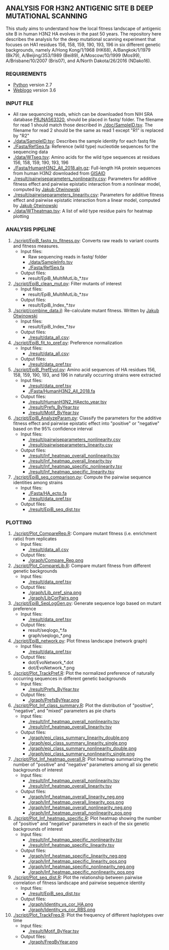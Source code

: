 ## ANALYSIS FOR H3N2 ANTIGENIC SITE B DEEP MUTATIONAL SCANNING
This study aims to understand how the local fitness landscape of antigenic site B in human H3N2 HA evolves in the past 50 years. The repository here describes the analysis for the deep mutational scanning experiment that focuses on HA1 residues 156, 158, 159, 190, 193, 196 in six different genetic backgrounds, namely A/Hong Kong/1/1968 (HK68), A/Bangkok/1/1979 (Bk79), A/Beijing/353/1989 (Bei89), A/Moscow/10/1999 (Mos99), A/Brisbane/10/2007 (Bris07), and A/North Dakota/26/2016 (NDako16). 

### REQUIREMENTS
* [Python](https://www.python.org/) version 2.7
* [Weblogo](https://weblogo.berkeley.edu) version 3.6

### INPUT FILE
* All raw sequencing reads, which can be downloaded from NIH SRA database [PRJNA563320](https://www.ncbi.nlm.nih.gov/bioproject/PRJNA563320), should be placed in fastq/ folder. The filename for read 1 should match those described in [./doc/SampleID.tsv](./doc/SampleID.tsv). The filename for read 2 should be the same as read 1 except "R1" is replaced by "R2"
* [./data/SampleID.tsv](./data/SampleID.tsv): Describes the sample identity for each fastq file
* [./Fasta/RefSeq.fa](./Fasta/RefSeq.fa): Reference (wild type) nucleotide sequences for the sequencing data
* [./data/WTseq.tsv](./data/WTseq.tsv): Amino acids for the wild type sequences at residues 156, 158, 159, 190, 193, 196
* [./Fasta/HumanH3N2\_All\_2018.aln.gz](./Fasta/HumanH3N2\_All\_2018.aln.gz): Full-length HA protein sequences from human H3N2 downloaded from [GISAID](https://www.gisaid.org/)
* [./result/pairwiseparameters_nonlinearity.csv](./result/pairwiseparameters_nonlinearity.csv): Parameters for additive fitness effect and pairwise epistatic interaction from a nonlinear model, computed by [Jakub Otwinowski](https://github.com/jotwin)
* [./result/pairwiseparameters_linearity.csv](./result/pairwiseparameters_linearity.csv): Parameters for additive fitness effect and pairwise epistatic interaction from a linear model, computed by [Jakub Otwinowski](https://github.com/jotwin)
* [./data/WTheatmap.tsv](./data/WTheatmap.tsv): A list of wild type residue pairs for heatmap plotting

### ANALYSIS PIPELINE
1. [./script/EpiB\_fastq\_to\_fitness.py](./script/EpiB_fastq_to_fitness.py): Converts raw reads to variant counts and fitness measures.
    - Input files:
      - Raw sequencing reads in fastq/ folder
      - [./data/SampleInfo.tsv](./data/SampleInfo.tsv)
      - [./Fasta/RefSeq.fa](./Fasta/RefSeq.fa)
    - Output files:
      - result/EpiB\_MultiMutLib\_\*.tsv
2. [./script/EpiB\_clean\_mut.py](./script/EpiB\_clean\_mut.py): Filter mutants of interest
    - Input files:
      - result/EpiB\_MultiMutLib\_\*.tsv
    - Output files:
      - result/EpiB\_Index\_\*.tsv
3. [./script/combine\_data.jl](./script/combine\_data.jl): Re-calculate mutant fitness. Written by [Jakub Otwinowski](https://github.com/jotwin)
    - Input files:
      - result/EpiB\_Index\_\*.tsv
    - Output files: 
      - [./result/data\_all.csv](./result/data\_all.csv):
4. [./script/EpiB\_fit\_to\_pref.py](./script/EpiB\_fit\_to\_pref.py): Preference normalization
    - Input files:
      - [./result/data\_all.csv](./result/data\_all.csv):
    - Output files:
      - [./result/data\_pref.tsv](./result/data\_pref.tsv)
5. [./script/EpiB\_PrefEvol.py](./script/EpiB\_PrefEvol.py): Amino acid sequences of HA residues 156, 158, 159, 190, 193, and 196 in naturally occurring strains were extracted
    - Input files:
      - [./result/data\_pref.tsv](./result/data\_pref.tsv)
      - [./Fasta/HumanH3N2\_All\_2018.fa](./Fasta/HumanH3N2\_All\_2018.fa)
    - Output files:
      - [./result/HumanH3N2_HAecto_year.tsv](./result/HumanH3N2_HAecto_year.tsv)
      - [./result/Prefs\_ByYear.tsv](./result/Prefs\_ByYear.tsv)
      - [./result/Motif\_ByYear.tsv](./result/Motif\_ByYear.tsv)
6. [./script/EpiB_AnalyzeParam.py](./script/EpiB_AnalyzeParam.py): Classify the parameters for the additive fitness effect and pairwise epistatic effect into "positive" or "negative" based on the 95% confidence interval
    - Input files:
      - [./result/pairwiseparameters_nonlinearity.csv](./result/pairwiseparameters_nonlinearity.csv)
      - [./result/pairwiseparameters_linearity.csv](./result/pairwiseparameters_linearity.csv)
    - Output files:
      - [./result/Inf_heatmap_overall_nonlinearity.tsv](./result/Inf_heatmap_overall_nonlinearity.tsv)
      - [./result/Inf_heatmap_overall_linearity.tsv](./result/Inf_heatmap_overall_linearity.tsv)
      - [./result/Inf_heatmap_specific_nonlinearity.tsv](./result/Inf_heatmap_specific_nonlinearity.tsv)
      - [./result/Inf_heatmap_specific_linearity.tsv](./result/Inf_heatmap_specific_linearity.tsv)
7. [./script/EpiB\_seq\_comparison.py](./script/EpiB\_seq\_comparison.py): Compute the pairwise sequence identities among strains
    - Input files:
      - [./Fasta/HA_ecto.fa](./Fasta/HA_ecto.fa)
      - [./result/data\_pref.tsv](./result/data\_pref.tsv)
    - Output files:
      - [./result/EpiB_seq_dist.tsv](./result/EpiB_seq_dist.tsv)

### PLOTTING
1. [./script/Plot\_CompareRep.R](./script/Plot\_CompareRep.R): Compare mutant fitness (i.e. enrichment ratio) from replicates
    - Input files:
      - [./result/data\_all.csv](./result/data\_all.csv)
    - Output files:
      - [./graph/Compare\_Rep.png](./graph/Compare\_Rep.png)
2. [./script/Plot\_CompareLib.R](./script/Plot\_CompareLib.R): Compare mutant fitness from different genetic backgrounds
    - Input files:
      - [./result/data\_pref.tsv](./result/data\_pref.tsv)
    - Output files:
      - [./graph/Lib\_pref\_sina.png](./graph/Lib\_pref\_sina.png)
      - [./graph/LibCorPairs.png](./graph/LibCorPairs.png)
3. [./script/EpiB\_SeqLogGen.py](./script/EpiB\_SeqLogGen.py): Generate sequence logo based on mutant preference
    - Input files:
      - [./result/data\_pref.tsv](./result/data\_pref.tsv)
    - Output files:
      - result/seqlogo\_\*.fa
      - graph/seqlogo\_\*.png
4. [./script/EpiB\_network.py](./script/EpiB\_network.py): Plot fitness landscape (network graph)
    - Input files:
      - [./result/data\_pref.tsv](./result/data\_pref.tsv)
    - Output files:
      - dot/EvoNetwork\_*.dot
      - dot/EvoNetwork\_*.png
5. [./script/Plot\_TrackPref.R](./script/Plot\_TrackPref.R): Plot the normalized preference of naturally occurring sequences in different genetic backgrounds
    - Input files:
      - [./result/Prefs\_ByYear.tsv](./result/Prefs\_ByYear.tsv)
    - Output files:
      - [./graph/PrefsByYear.png](./graph/PrefsByYear.png)
6. [./script/Plot_Inf_class_summary.R](./script/Plot_Inf_class_summary.R): Plot the distribution of "positive", "negative", and "mixed" parameters as pie charts
    - Input files:
      - [./result/Inf_heatmap_overall_nonlinearity.tsv](./result/Inf_heatmap_overall_nonlinearity.tsv)
      - [./result/Inf_heatmap_overall_linearity.tsv](./result/Inf_heatmap_overall_linearity.tsv)
    - Output files:
      - [./graph/epi_class_summary_linearity_double.png](./graph/epi_class_summary_linearity_double.png)
      - [./graph/epi_class_summary_linearity_single.png](./graph/epi_class_summary_linearity_single.png)
      - [./graph/epi_class_summary_nonlinearity_double.png](./graph/epi_class_summary_nonlinearity_double.png)
      - [./graph/epi_class_summary_nonlinearity_single.png](./graph/epi_class_summary_nonlinearity_single.png)
7. [./script/Plot_Inf_heatmap_overall.R](./script/Plot_Inf_heatmap_overall.R): Plot heatmap summarizing the number of "positive" and "negative" parameters among all six genetic backgrounds of interest
    - Input files:
      - [./result/Inf_heatmap_overall_nonlinearity.tsv](./result/Inf_heatmap_overall_nonlinearity.tsv)
      - [./result/Inf_heatmap_overall_linearity.tsv](./result/Inf_heatmap_overall_linearity.tsv)
    - Output files:
      - [./graph/Inf_heatmap_overall_linearity_neg.png](./graph/Inf_heatmap_overall_linearity_neg.png)
      - [./graph/Inf_heatmap_overall_linearity_pos.png](./graph/Inf_heatmap_overall_linearity_pos.png)
      - [./graph/Inf_heatmap_overall_nonlinearity_neg.png](./graph/Inf_heatmap_overall_nonlinearity_neg.png)
      - [./graph/Inf_heatmap_overall_nonlinearity_pos.png](./graph/Inf_heatmap_overall_nonlinearity_pos.png)
8. [./script/Plot_Inf_heatmap_specific.R](./script/Plot_Inf_heatmap_specific.R): Plot heatmap showing the number of "positive" and "negative" parameters in each of the six genetic backgrounds of interest
    - Input files:
      - [./result/Inf_heatmap_specific_nonlinearity.tsv](./result/Inf_heatmap_specific_nonlinearity.tsv)
      - [./result/Inf_heatmap_specific_linearity.tsv](./result/Inf_heatmap_specific_linearity.tsv)
    - Output files:
      - [./graph/Inf_heatmap_specific_linearity_neg.png](./graph/Inf_heatmap_specific_linearity_neg.png)
      - [./graph/Inf_heatmap_specific_linearity_pos.png](./graph/Inf_heatmap_specific_linearity_pos.png)
      - [./graph/Inf_heatmap_specific_nonlinearity_neg.png](./graph/Inf_heatmap_specific_nonlinearity_neg.png)
      - [./graph/Inf_heatmap_specific_nonlinearity_pos.png](./graph/Inf_heatmap_specific_nonlinearity_pos.png)
9. [./script/Plot_seq_dist.R](./script/Plot_seq_dist.R): Plot the relationship between pairwise correlation of fitness landscape and pairwise sequence identity
    - Input files:
      - [./result/EpiB_seq_dist.tsv](./result/EpiB_seq_dist.tsv)
    - Output files:
      - [./graph/Identity_vs_cor_HA.png](./graph/Identity_vs_cor_HA.png)
      - [./graph/Identity_vs_cor_RBS.png](./graph/Identity_vs_cor_RBS.png)
10. [./script/Plot_TrackFreq.R](./script/Plot_TrackFreq.R): Plot the frequency of different haplotypes over time
    - Input files:
      - [./result/Motif_ByYear.tsv](./result/Motif_ByYear.tsv)
    - Output files:
      - [./graph/FreqByYear.png](./graph/FreqByYear.png)
